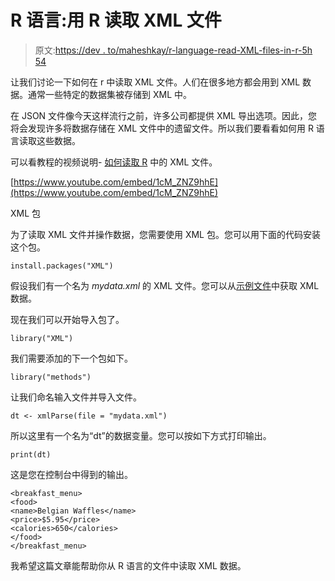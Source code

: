 # R 语言:用 R 读取 XML 文件

> 原文:[https://dev . to/maheshkay/r-language-read-XML-files-in-r-5h 54](https://dev.to/maheshkay/r-language-read-xml-files-in-r-5h54)

让我们讨论一下如何在 r 中读取 XML 文件。人们在很多地方都会用到 XML 数据。通常一些特定的数据集被存储到 XML 中。

在 JSON 文件像今天这样流行之前，许多公司都提供 XML 导出选项。因此，您将会发现许多将数据存储在 XML 文件中的遗留文件。所以我们要看看如何用 R 语言读取这些数据。

可以看教程的视频说明- [如何读取 R](https://www.youtube.com/watch?v=1cM_ZNZ9hhE) 中的 XML 文件。

[https://www.youtube.com/embed/1cM_ZNZ9hhE](https://www.youtube.com/embed/1cM_ZNZ9hhE)

XML 包

为了读取 XML 文件并操作数据，您需要使用 XML 包。您可以用下面的代码安装这个包。

```
install.packages("XML") 
```

假设我们有一个名为 *mydata.xml* 的 XML 文件。您可以从[示例文件](https://www.w3schools.com/xml/simple.xml)中获取 XML 数据。

现在我们可以开始导入包了。

```
library("XML") 
```

我们需要添加的下一个包如下。

```
library("methods") 
```

让我们命名输入文件并导入文件。

```
dt <- xmlParse(file = "mydata.xml") 
```

所以这里有一个名为“dt”的数据变量。您可以按如下方式打印输出。

```
print(dt) 
```

这是您在控制台中得到的输出。

```
<breakfast_menu>
<food>
<name>Belgian Waffles</name>
<price>$5.95</price>
<calories>650</calories>
</food>
</breakfast_menu> 
```

我希望这篇文章能帮助你从 R 语言的文件中读取 XML 数据。
